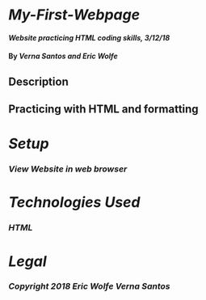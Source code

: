 # _My-First-Webpage_

#### _Website practicing HTML coding skills, 3/12/18_

#### By _**Verna Santos and Eric Wolfe**_

## Description

## Practicing with HTML and formatting

# _Setup_

### _View Website in web browser_

# _Technologies Used_

### _HTML_

# _Legal_

### _Copyright 2018 Eric Wolfe Verna Santos_
